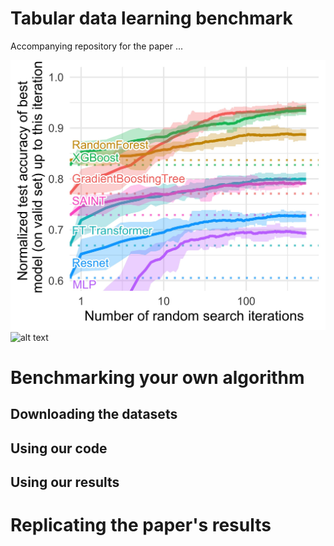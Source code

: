 # Tabular data learning benchmark

Accompanying repository for the paper ...

![alt text](analyses/plots/random_search_classif_numerical.jpg "Benchmark on numerical features")
![alt text](analyses/plots/random_search_regression_numerical.jpg "Benchmark on numerical features")


# Benchmarking your own algorithm

## Downloading the datasets


## Using our code


## Using our results


# Replicating the paper's results